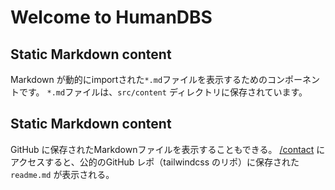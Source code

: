# Welcome to HumanDBS

## Static Markdown content

Markdown が動的にimportされた`*.md`ファイルを表示するためのコンポーネントです。
`*.md`ファイルは、`src/content` ディレクトリに保存されています。

## Static Markdown content

GitHub に保存されたMarkdownファイルを表示することもできる。
[/contact](/contact) にアクセスすると、公的のGitHub レポ（tailwindcss のリポ）に保存された `readme.md` が表示される。
